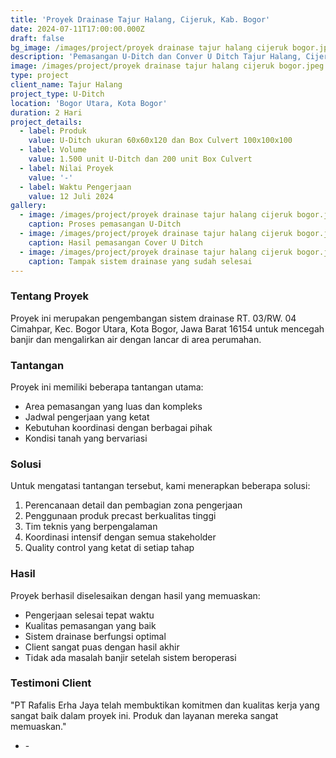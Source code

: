 ```yaml
---
title: 'Proyek Drainase Tajur Halang, Cijeruk, Kab. Bogor'
date: 2024-07-11T17:00:00.000Z
draft: false
bg_image: /images/project/proyek drainase tajur halang cijeruk bogor.jpeg
description: 'Pemasangan U-Ditch dan Conver U Ditch Tajur Halang, Cijeruk, Kab. Bogor'
image: /images/project/proyek drainase tajur halang cijeruk bogor.jpeg
type: project
client_name: Tajur Halang
project_type: U-Ditch
location: 'Bogor Utara, Kota Bogor'
duration: 2 Hari
project_details:
  - label: Produk
    value: U-Ditch ukuran 60x60x120 dan Box Culvert 100x100x100
  - label: Volume
    value: 1.500 unit U-Ditch dan 200 unit Box Culvert
  - label: Nilai Proyek
    value: '-'
  - label: Waktu Pengerjaan
    value: 12 Juli 2024
gallery:
  - image: /images/project/proyek drainase tajur halang cijeruk bogor.jpeg
    caption: Proses pemasangan U-Ditch
  - image: /images/project/proyek drainase tajur halang cijeruk bogor.jpeg
    caption: Hasil pemasangan Cover U Ditch
  - image: /images/project/proyek drainase tajur halang cijeruk bogor.jpeg
    caption: Tampak sistem drainase yang sudah selesai
---
```


### Tentang Proyek

Proyek ini merupakan pengembangan sistem drainase RT. 03/RW. 04 Cimahpar, Kec. Bogor Utara, Kota Bogor, Jawa Barat 16154 untuk mencegah banjir dan mengalirkan air dengan lancar di area perumahan.

### Tantangan

Proyek ini memiliki beberapa tantangan utama:

* Area pemasangan yang luas dan kompleks
* Jadwal pengerjaan yang ketat
* Kebutuhan koordinasi dengan berbagai pihak
* Kondisi tanah yang bervariasi

### Solusi

Untuk mengatasi tantangan tersebut, kami menerapkan beberapa solusi:

1. Perencanaan detail dan pembagian zona pengerjaan
2. Penggunaan produk precast berkualitas tinggi
3. Tim teknis yang berpengalaman
4. Koordinasi intensif dengan semua stakeholder
5. Quality control yang ketat di setiap tahap

### Hasil

Proyek berhasil diselesaikan dengan hasil yang memuaskan:

* Pengerjaan selesai tepat waktu
* Kualitas pemasangan yang baik
* Sistem drainase berfungsi optimal
* Client sangat puas dengan hasil akhir
* Tidak ada masalah banjir setelah sistem beroperasi

### Testimoni Client

"PT Rafalis Erha Jaya telah membuktikan komitmen dan kualitas kerja yang sangat baik dalam proyek ini. Produk dan layanan mereka sangat memuaskan."

* \-
